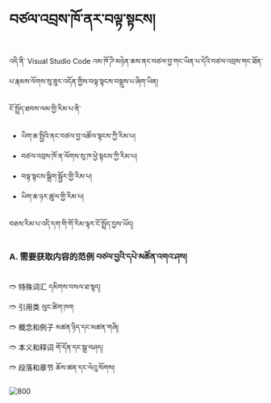 # བཙལ་འབྲས་ཁོ་ནར་བལྟ་སྟངས།

འདི་ནི་ Visual Studio Code འམ་ཁོ་ཌི་མཉེན་ཆས་ནང་བཙལ་བྱ་གང་ཡིན་པ་དེའི་བཙལ་འབྲས་གང་ཐོན་པ་རྣམས་ལོགས་སུ་ཟུར་འདོན་གྱིས་བལྟ་སྟངས་བསྡུས་པ་ཞིག་ཡིན།

ངོ་སྤྲོད་ཐབས་ལམ་གྱི་རིམ་པ་ནི་
- ཡིག་ཆ་སྤྱིའི་ནང་བཙལ་བྱ་འཚོལ་སྟངས་ཀྱི་རིམ་པ།
- བཙལ་འབྲས་ཁོ་ན་ལོགས་སུ་ཁ་ཕྱེ་སྟངས་ཀྱི་རིམ་པ།
- བལྟ་སྟངས་སྒྲིག་སྦྱོར་གྱི་རིམ་པ།
- ཡིག་ཆ་ཉར་ཚུལ་གྱི་རིམ་པ།

བཅས་རིམ་པ་འདི་དག་གི་གོ་རིམ་ལྟར་ངོ་སྤྲོད་བྱས་ཡོད།

### A. 需要获取内容的范例 བཙལ་བྱའི་དཔེ་མཚོན་འགའ་ཤས། 
🢣 特殊词汇 དམིགས་བསལ་ཐ་སྙད།   
🢣 引用类 ལུང་ཚིག་ཁག   
🢣 概念和例子 མཚན་ཉིད་དང་མཚན་གཞི།   
🢣 本义和释词 གོ་དོན་དང་སྒྲ་བཤད།   
🢣 段落和章节 ཆོས་ཚན་དང་ལེའུ་སོགས།


![800](images/000000.gif)